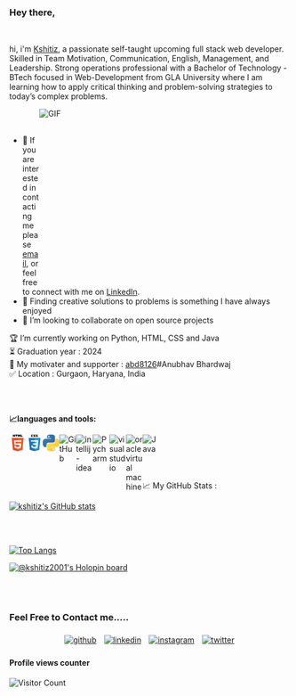 ### Hey there, 
<!-- <img src="https://cdn.dribbble.com/users/2285832/screenshots/5677191/058_buddy_1_still_2x.gif?compress=1&resize=100x100&vertical=top" width="0px"> -->
<br />


hi, i'm [Kshitiz](https://kshitiz2001.github.io/WEBSITE/), a passionate self-taught upcoming full stack web developer. Skilled in Team Motivation, Communication, English, Management, and Leadership. Strong operations professional with a Bachelor of Technology - BTech focused in Web-Development from GLA University where I am learning how to apply critical thinking and problem-solving strategies to today’s complex problems.
  
  <img align="right" alt="GIF" src="https://github.com/abhisheknaiidu/abhisheknaiidu/blob/master/code.gif?raw=true" width="450" height="320" />
  
<br />
<br />


- 💼 If you are interested in contacting me please [email](mailto:singh.lovekumar2020@gmail.com), or feel free to connect with me on [LinkedIn](https://www.linkedin.com/in/kshitiz-kumar-singh-051565206/). 
- 💬 Finding creative solutions to problems is something I have always enjoyed
- 👯 I’m looking to collaborate on open source projects

🏆 I’m currently working on Python, HTML, CSS and Java         
⏳ Graduation year : 2024       
🌸 My motivater and supporter : [abd8126](https://github.com/abd8126)#Anubhav Bhardwaj      
✅ Location : Gurgaon, Haryana, India          



<br />
<br />

**📈languages and tools:**  

<a href="https://www.w3.org/html/" target="_blank"><img align="left" alt="HTML5" width="30px" src="https://raw.githubusercontent.com/github/explore/80688e429a7d4ef2fca1e82350fe8e3517d3494d/topics/html/html.png" /></a>
<a href="https://www.w3schools.com/css/" target="_blank"><img align="left" alt="CSS3" width="30px" src="https://raw.githubusercontent.com/github/explore/80688e429a7d4ef2fca1e82350fe8e3517d3494d/topics/css/css.png" /></a>
<a href="https://www.python.org" target="_blank"> <img align="left" alt="Python" width="30px" src="https://github.com/Aakarsh-B/trying-repos/blob/master/python-5.svg?raw=true"/> </a>
<a href="https://github.com/" target="_blank"> <img align="left" alt="GitHub" width="30px" src="https://github.githubassets.com/images/modules/logos_page/GitHub-Mark.png" /> </a>
<a href="https://jetbrains.com/" target="_blank"><img align="left" alt="intellij-idea" width="30px" src="https://img.icons8.com/color/2x/intellij-idea"/></a>
<a href="https://jetbrains.com/" target="_blank"><img align="left" alt="Pycharm" width="30px" src="https://img.icons8.com/color/2x/pycharm.png"/></a>
<a href="https://code.visualstudio.com/" target="_blank"><img align="left" alt="visualstudio" width="30px" src="https://img.icons8.com/color/48/000000/visual-studio-code-2019.png"/></a>
<a href="https://www.virtualbox.org/" target="_blank"><img align="left" alt="oracle virtual machine" width="30px" src="https://img.icons8.com/color/144/000000/virtualbox.png"/></a>
<a href="https://www.java.com/en/" target="_blank"><img align="left" alt="Java" width="30px" src="https://img.icons8.com/color/344/java-coffee-cup-logo--v1.png"/></a>



<br />
<br />

<!-- https://upload.wikimedia.org/wikipedia/en/thumb/3/30/Java_programming_language_logo.svg/300px-Java_programming_language_logo.svg.png -->

<br />
<br />


📈 My GitHub Stats :

<!-- <p align="left"> <img src="https://github-readme-stats.vercel.app/api?username=kshitiz2001&show_icons=true&theme=radical" alt="kshitiz2001" /> -->
	
[![kshitiz's GitHub stats](https://github-readme-stats.vercel.app/api?username=kshitiz2001&count_private=true&show_icons=true&hide_title=true&include_all_commits=true)](https://github.com/kshitiz2001/github-readme-stats)
<!-- <img height="137px" src="https://github-readme-stats.vercel.app/api?username=kshitiz2001&hide_title=true&hide_border=true&show_icons=true&include_all_commits=true&count_private=true&line_height=21&text_color=000&icon_color=000&bg_color=0,ea6161,ffc64d,fffc4d,52fa5a&theme=graywhite" /> -->
<!-- <img height="137px" src="https://github-readme-stats.vercel.app/api/top-langs/?username=kshitiz2001&hide=html&hide_title=true&hide_border=true&layout=compact&langs_count=8&text_color=000&icon_color=fff&bg_color=0,52fa5a,4dfcff,c64dff&theme=graywhite" /> -->


<br />
<br />
<!-- 📈 Languages used : -->

[![Top Langs](https://github-readme-stats.vercel.app/api/top-langs/?username=kshitiz2001&langs_count=8)](https://github.com/kshitiz2001/github-readme-stats)

[![@kshitiz2001's Holopin board](https://holopin.me/kshitiz2001)](https://holopin.io/@kshitiz2001)

<br />
<br />
  
  
 
### Feel Free to Contact me.....

<p align="center">
	<a href="https://github.com/kshitiz2001"><img alt="github" width="10%" style="padding:5px" src="https://img.icons8.com/clouds/100/000000/github.png"/></a>
	<a href="https://www.linkedin.com/in/kshitiz-kumar-singh-051565206/"><img alt="linkedin" width="10%" style="padding:5px" src="https://img.icons8.com/clouds/100/000000/linkedin.png"/></a>
<!-- 	<a href="https://www.facebook.com/imakash3011/"><img alt="facebook" width="10%" style="padding:5px" src="https://img.icons8.com/clouds/100/000000/facebook-new.png"/></a> -->
	<a href="https://www.instagram.com/_.kshitiz2001._/"><img alt="instagram" width="10%" style="padding:5px" src="https://img.icons8.com/clouds/100/000000/instagram.png"/></a>
	<a href="https://twitter.com/_kshitiz_2001"><img alt="twitter" width="10%" style="padding:5px" src="https://img.icons8.com/clouds/2x/twitter-circled.png"/></a>
</p>

#### Profile views counter
![Visitor Count](https://profile-counter.glitch.me/{kshitiz2001}/count.svg)

